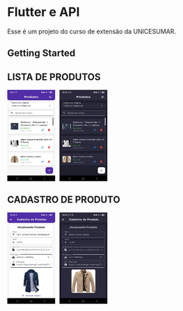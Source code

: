 # Flutter e API

Esse é um projeto do curso de extensão da UNICESUMAR.

## Getting Started

## LISTA DE PRODUTOS
<div style="display: flex; gap: 10px;">
  <img src="/assets/lista-produtos-white.jpg" width="110px" height="210px">
  <img src="/assets/lista-produtos-black.jpg" width="110px" height="210px">
</div>


## CADASTRO DE PRODUTO
<div style="display: flex; gap: 10px;">
  <img src="/assets/cadastro-produtos-white.jpg" width="110px" height="210px">
  <img src="/assets/cadastro-produtos-back.jpg" width="110px" height="210px">
</div>
